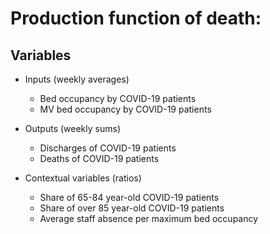 # Production function of death:


## Variables
- Inputs (weekly averages)
    - Bed occupancy by COVID-19 patients	
    - MV bed occupancy by COVID-19 patients

- Outputs (weekly sums)
    - Discharges of COVID-19 patients	
    - Deaths of COVID-19 patients	

- Contextual variables (ratios)
    - Share of 65-84 year-old COVID-19 patients
    - Share of over 85 year-old COVID-19 patients	
    - Average staff absence per maximum bed occupancy

## 

